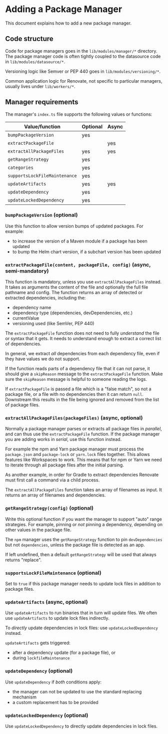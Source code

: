 # Adding a Package Manager

This document explains how to add a new package manager.

## Code structure

Code for package managers goes in the `lib/modules/manager/*` directory.
The package manager code is often tightly coupled to the datasource code in `lib/modules/datasource/*`.

Versioning logic like Semver or PEP 440 goes in `lib/modules/versioning/*`.

Common application logic for Renovate, not specific to particular managers, usually lives under `lib/workers/*`.

## Manager requirements

The manager's `index.ts` file supports the following values or functions:

| Value/function                | Optional | Async |
| ----------------------------- | -------- | ----- |
| `bumpPackageVersion`          | yes      |       |
| `extractPackageFile`          |          | yes   |
| `extractAllPackageFiles`      | yes      | yes   |
| `getRangeStrategy`            | yes      |       |
| `categories`                  | yes      |       |
| `supportsLockFileMaintenance` | yes      |       |
| `updateArtifacts`             | yes      | yes   |
| `updateDependency`            | yes      |       |
| `updateLockedDependency`      | yes      |       |

### `bumpPackageVersion` (optional)

Use this function to allow version bumps of updated packages.
For example:

- to increase the version of a Maven module if a package has been updated
- to bump the Helm chart version, if a subchart version has been updated

### `extractPackageFile(content, packageFile, config)` (async, semi-mandatory)

This function is mandatory, unless you use `extractAllPackageFiles` instead.
It takes as arguments the content of the file and optionally the full file pathname and config.
The function returns an array of detected or extracted dependencies, including the:

- dependency name
- dependency type (dependencies, devDependencies, etc.)
- currentValue
- versioning used (like SemVer, PEP 440)

The `extractPackageFile` function does not need to fully _understand_ the file or syntax that it gets.
It needs to understand enough to extract a correct list of dependencies.

In general, we extract _all_ dependencies from each dependency file, even if they have values we do not support.

If the function reads parts of a dependency file that it can not parse, it should give a `skipReason` message to the `extractPackageFile` function.
Make sure the `skipReason` message is helpful to someone reading the logs.

If `extractPackageFile` is passed a file which is a "false match", so not a package file, or a file with no dependencies then it can return `null`.
Downstream this results in the file being ignored and removed from the list of package files.

### `extractAllPackageFiles(packageFiles)` (async, optional)

Normally a package manager parses or extracts all package files in _parallel_, and can thus use the `extractPackageFile` function.
If the package manager you are adding works in _serial_, use this function instead.

For example the npm and Yarn package manager must process the `package.json` and `package-lock` or `yarn.lock` files together.
This allows features like Workspaces to work.
This means that for npm or Yarn we need to iterate through all package files after the initial parsing.

As another example, in order for Gradle to extract dependencies Renovate must first call a command via a child process.

The `extractAllPackageFiles` function takes an array of filenames as input.
It returns an array of filenames and dependencies.

### `getRangeStrategy(config)` (optional)

Write this optional function if you want the manager to support "auto" range strategies.
For example, pinning or _not_ pinning a dependency, depending on other values in the package file.

The `npm` manager uses the `getRangeStrategy` function to pin `devDependencies` but not `dependencies`, unless the package file is detected as an app.

If left undefined, then a default `getRangeStrategy` will be used that always returns "replace".

### `supportsLockFileMaintenance` (optional)

Set to `true` if this package manager needs to update lock files in addition to package files.

### `updateArtifacts` (async, optional)

Use `updateArtifacts` to run binaries that in turn will update files.
We often use `updateArtifacts` to update lock files indirectly.

To _directly_ update dependencies in lock files: use `updateLockedDependency` instead.

`updateArtifacts` gets triggered:

- after a dependency update (for a package file), or
- during `lockfileMaintenance`

### `updateDependency` (optional)

Use `updateDependency` if _both_ conditions apply:

- the manager can not be updated to use the standard replacing mechanism
- a custom replacement has to be provided

### `updateLockedDependency` (optional)

Use `updateLockedDependency` to directly update dependencies in lock files.
